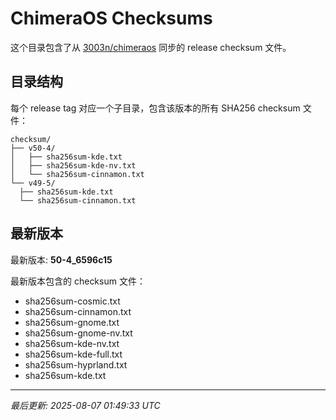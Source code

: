 # ChimeraOS Checksums

这个目录包含了从 [3003n/chimeraos](https://github.com/3003n/chimeraos) 同步的 release checksum 文件。

## 目录结构

每个 release tag 对应一个子目录，包含该版本的所有 SHA256 checksum 文件：

```
checksum/
├── v50-4/
│   ├── sha256sum-kde.txt
│   ├── sha256sum-kde-nv.txt
│   └── sha256sum-cinnamon.txt
└── v49-5/
  ├── sha256sum-kde.txt
  └── sha256sum-cinnamon.txt
```

## 最新版本

最新版本: **50-4_6596c15**

最新版本包含的 checksum 文件：
- sha256sum-cosmic.txt
- sha256sum-cinnamon.txt
- sha256sum-gnome.txt
- sha256sum-gnome-nv.txt
- sha256sum-kde-nv.txt
- sha256sum-kde-full.txt
- sha256sum-hyprland.txt
- sha256sum-kde.txt

---
*最后更新: 2025-08-07 01:49:33 UTC*
